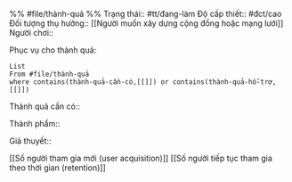 %%
#file/thành-quả
%%
Trạng thái:: #tt/đang-làm
Độ cấp thiết:: #đct/cao
Đối tượng thụ hưởng:: [[Người muốn xây dựng cộng đồng hoặc mạng lưới]] 
Người chơi:: 

Phục vụ cho thành quả:
```dataview
List 
From #file/thành-quả 
where contains(thành-quả-cần-có,[[]]) or contains(thành-quả-hỗ-trợ,[[]]) 
```
Thành quả cần có:: 

Thành phẩm:: 

Giả thuyết::

[[Số người tham gia mới (user acquisition)]]
[[Số người tiếp tục tham gia theo thời gian (retention)]]